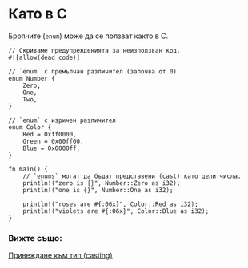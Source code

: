 # Като в C

Броячите (`enum`) може да се ползват както в C.

```rust,editable
// Скриваме предупрежденията за неизползван код.
#![allow(dead_code)]

// `enum` с премълчан различител (започва от 0)
enum Number {
    Zero,
    One,
    Two,
}

// `enum` с изричен различител
enum Color {
    Red = 0xff0000,
    Green = 0x00ff00,
    Blue = 0x0000ff,
}

fn main() {
    // `enums` могат да бъдат представени (cast) като цели числа.
    println!("zero is {}", Number::Zero as i32);
    println!("one is {}", Number::One as i32);

    println!("roses are #{:06x}", Color::Red as i32);
    println!("violets are #{:06x}", Color::Blue as i32);
}
```

### Вижте също:

[Привеждане към тип (casting)][cast]

[cast]: ../../types/cast.md
